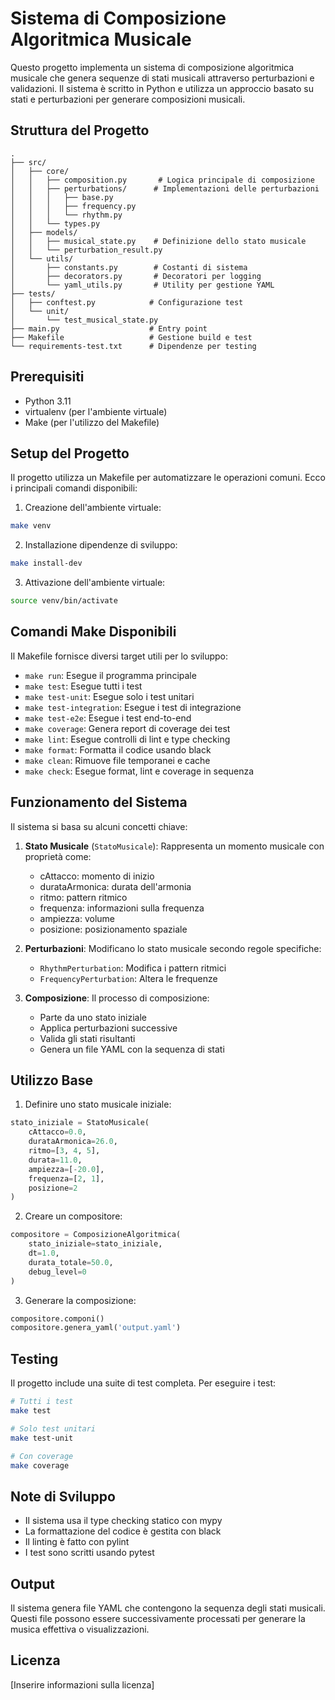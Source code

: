 # Sistema di Composizione Algoritmica Musicale

Questo progetto implementa un sistema di composizione algoritmica musicale che genera sequenze di stati musicali attraverso perturbazioni e validazioni. Il sistema è scritto in Python e utilizza un approccio basato su stati e perturbazioni per generare composizioni musicali.

## Struttura del Progetto

```
.
├── src/
│   ├── core/
│   │   ├── composition.py       # Logica principale di composizione
│   │   ├── perturbations/      # Implementazioni delle perturbazioni
│   │   │   ├── base.py
│   │   │   ├── frequency.py
│   │   │   └── rhythm.py
│   │   └── types.py
│   ├── models/
│   │   ├── musical_state.py    # Definizione dello stato musicale
│   │   └── perturbation_result.py
│   └── utils/
│       ├── constants.py        # Costanti di sistema
│       ├── decorators.py       # Decoratori per logging
│       └── yaml_utils.py       # Utility per gestione YAML
├── tests/
│   ├── conftest.py            # Configurazione test
│   └── unit/
│       └── test_musical_state.py
├── main.py                    # Entry point
├── Makefile                   # Gestione build e test
└── requirements-test.txt      # Dipendenze per testing
```

## Prerequisiti

- Python 3.11
- virtualenv (per l'ambiente virtuale)
- Make (per l'utilizzo del Makefile)

## Setup del Progetto

Il progetto utilizza un Makefile per automatizzare le operazioni comuni. Ecco i principali comandi disponibili:

1. Creazione dell'ambiente virtuale:
```bash
make venv
```

2. Installazione dipendenze di sviluppo:
```bash
make install-dev
```

3. Attivazione dell'ambiente virtuale:
```bash
source venv/bin/activate
```

## Comandi Make Disponibili

Il Makefile fornisce diversi target utili per lo sviluppo:

- `make run`: Esegue il programma principale
- `make test`: Esegue tutti i test
- `make test-unit`: Esegue solo i test unitari
- `make test-integration`: Esegue i test di integrazione
- `make test-e2e`: Esegue i test end-to-end
- `make coverage`: Genera report di coverage dei test
- `make lint`: Esegue controlli di lint e type checking
- `make format`: Formatta il codice usando black
- `make clean`: Rimuove file temporanei e cache
- `make check`: Esegue format, lint e coverage in sequenza

## Funzionamento del Sistema

Il sistema si basa su alcuni concetti chiave:

1. **Stato Musicale** (`StatoMusicale`): Rappresenta un momento musicale con proprietà come:
   - cAttacco: momento di inizio
   - durataArmonica: durata dell'armonia
   - ritmo: pattern ritmico
   - frequenza: informazioni sulla frequenza
   - ampiezza: volume
   - posizione: posizionamento spaziale

2. **Perturbazioni**: Modificano lo stato musicale secondo regole specifiche:
   - `RhythmPerturbation`: Modifica i pattern ritmici
   - `FrequencyPerturbation`: Altera le frequenze

3. **Composizione**: Il processo di composizione:
   - Parte da uno stato iniziale
   - Applica perturbazioni successive
   - Valida gli stati risultanti
   - Genera un file YAML con la sequenza di stati

## Utilizzo Base

1. Definire uno stato musicale iniziale:
```python
stato_iniziale = StatoMusicale(
    cAttacco=0.0,
    durataArmonica=26.0,
    ritmo=[3, 4, 5],
    durata=11.0,
    ampiezza=[-20.0],
    frequenza=[2, 1],
    posizione=2
)
```

2. Creare un compositore:
```python
compositore = ComposizioneAlgoritmica(
    stato_iniziale=stato_iniziale,
    dt=1.0,
    durata_totale=50.0,
    debug_level=0
)
```

3. Generare la composizione:
```python
compositore.componi()
compositore.genera_yaml('output.yaml')
```

## Testing

Il progetto include una suite di test completa. Per eseguire i test:

```bash
# Tutti i test
make test

# Solo test unitari
make test-unit

# Con coverage
make coverage
```

## Note di Sviluppo

- Il sistema usa il type checking statico con mypy
- La formattazione del codice è gestita con black
- Il linting è fatto con pylint
- I test sono scritti usando pytest

## Output

Il sistema genera file YAML che contengono la sequenza degli stati musicali. Questi file possono essere successivamente processati per generare la musica effettiva o visualizzazioni.

## Licenza

[Inserire informazioni sulla licenza]
